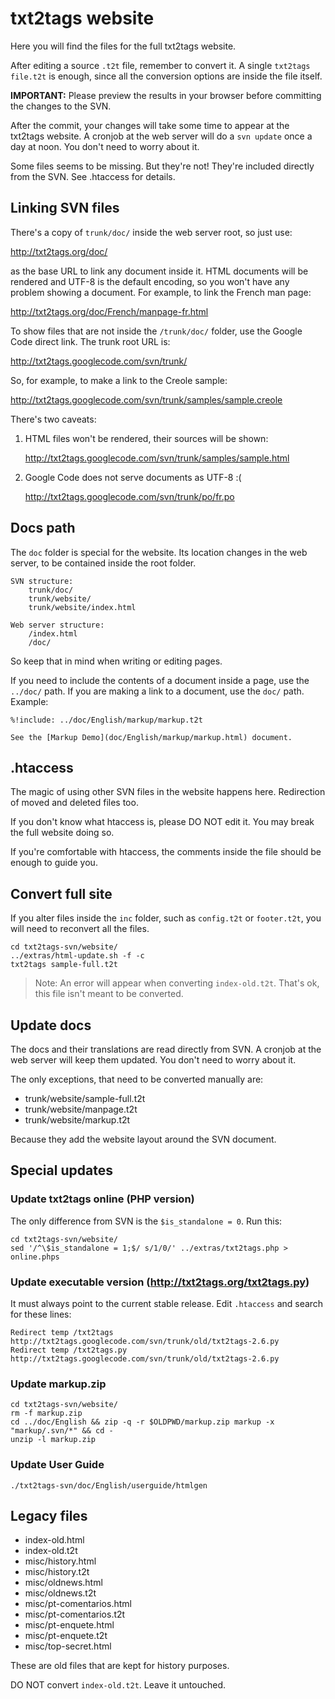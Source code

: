 # txt2tags website

Here you will find the files for the full txt2tags website.

After editing a source `.t2t` file, remember to convert it.
A single `txt2tags file.t2t` is enough, since all the conversion
options are inside the file itself.

**IMPORTANT:** Please preview the results in your browser before
committing the changes to the SVN.

After the commit, your changes will take some time to appear at
the txt2tags website. A cronjob at the web server will do a
`svn update` once a day at noon. You don't need to worry about it.

Some files seems to be missing. But they're not! They're included
directly from the SVN. See .htaccess for details.

## Linking SVN files 

There's a copy of `trunk/doc/` inside the web server root, so just use:

http://txt2tags.org/doc/

as the base URL to link any document inside it. HTML documents will be
rendered and UTF-8 is the default encoding, so you won't have any
problem showing a document. For example, to link the French man page:

http://txt2tags.org/doc/French/manpage-fr.html

To show files that are not inside the `/trunk/doc/` folder, use the
Google Code direct link. The trunk root URL is:

http://txt2tags.googlecode.com/svn/trunk/

So, for example, to make a link to the Creole sample:

http://txt2tags.googlecode.com/svn/trunk/samples/sample.creole

There's two caveats:

1. HTML files won't be rendered, their sources will be shown:

    http://txt2tags.googlecode.com/svn/trunk/samples/sample.html

2. Google Code does not serve documents as UTF-8 :(

    http://txt2tags.googlecode.com/svn/trunk/po/fr.po

## Docs path 

The `doc` folder is special for the website. Its location changes in
the web server, to be contained inside the root folder.

```
SVN structure:
    trunk/doc/
    trunk/website/
    trunk/website/index.html

Web server structure:
    /index.html
    /doc/
```

So keep that in mind when writing or editing pages.

If you need to include the contents of a document inside a page,
use the `../doc/` path. If you are making a link to a document, use
the `doc/` path. Example:

```
%!include: ../doc/English/markup/markup.t2t

See the [Markup Demo](doc/English/markup/markup.html) document.
```

## .htaccess 

The magic of using other SVN files in the website happens here.
Redirection of moved and deleted files too.

If you don't know what htaccess is, please DO NOT edit it.
You may break the full website doing so.

If you're comfortable with htaccess, the comments inside the file
should be enough to guide you.

## Convert full site 

If you alter files inside the `inc` folder, such as `config.t2t` or
`footer.t2t`, you will need to reconvert all the files.

```
cd txt2tags-svn/website/
../extras/html-update.sh -f -c
txt2tags sample-full.t2t
```

> Note: An error will appear when converting `index-old.t2t`.
> That's ok, this file isn't meant to be converted.

## Update docs 

The docs and their translations are read directly from SVN. A cronjob
at the web server will keep them updated. You don't need to worry
about it.

The only exceptions, that need to be converted manually are:

- trunk/website/sample-full.t2t
- trunk/website/manpage.t2t
- trunk/website/markup.t2t

Because they add the website layout around the SVN document.

## Special updates 

### Update txt2tags online (PHP version)

The only difference from SVN is the `$is_standalone = 0`. Run this:

```
cd txt2tags-svn/website/
sed '/^\$is_standalone = 1;$/ s/1/0/' ../extras/txt2tags.php > online.phps
```

### Update executable version (http://txt2tags.org/txt2tags.py)

It must always point to the current stable release.
Edit `.htaccess` and search for these lines:

```
Redirect temp /txt2tags     http://txt2tags.googlecode.com/svn/trunk/old/txt2tags-2.6.py
Redirect temp /txt2tags.py  http://txt2tags.googlecode.com/svn/trunk/old/txt2tags-2.6.py
```

### Update markup.zip

```
cd txt2tags-svn/website/
rm -f markup.zip
cd ../doc/English && zip -q -r $OLDPWD/markup.zip markup -x "markup/.svn/*" && cd -
unzip -l markup.zip
```

### Update User Guide

```
./txt2tags-svn/doc/English/userguide/htmlgen
```

## Legacy files 

- index-old.html
- index-old.t2t
- misc/history.html
- misc/history.t2t
- misc/oldnews.html
- misc/oldnews.t2t
- misc/pt-comentarios.html
- misc/pt-comentarios.t2t
- misc/pt-enquete.html
- misc/pt-enquete.t2t
- misc/top-secret.html

These are old files that are kept for history purposes.

DO NOT convert `index-old.t2t`. Leave it untouched.

